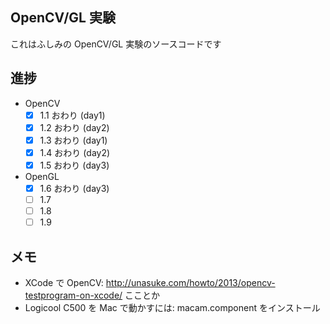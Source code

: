 ## OpenCV/GL 実験

これはふしみの OpenCV/GL 実験のソースコードです

## 進捗

- OpenCV
    - [x] 1.1 おわり (day1)
    - [x] 1.2 おわり (day2)
    - [x] 1.3 おわり (day1)
    - [x] 1.4 おわり (day2)
    - [x] 1.5 おわり (day3)
- OpenGL
    - [x] 1.6 おわり (day3)
    - [ ] 1.7
    - [ ] 1.8
    - [ ] 1.9

## メモ

- XCode で OpenCV: http://unasuke.com/howto/2013/opencv-testprogram-on-xcode/ こことか
-  Logicool C500 を Mac で動かすには: macam.component をインストール
